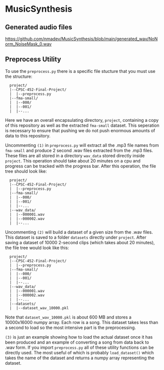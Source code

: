 # MusicSynthesis

## Generated audio files

https://github.com/nmadev/MusicSynthesis/blob/main/generated_wav/NoNorm_NoiseMask_0.wav

## Preprocess Utility

To use the ``preprocess.py`` there is a specific file stucture that you must use the structure:
````{verbatim}
  project/
  |--CPSC-452-Final-Project/
  |  |--preprocess.py
  |--fma-small/
  |  |--000/
  |  |--001/
  |  |--...
````
Here we have an overall encapsulating directory, ``project``, containing a copy of this repository as well as the extracted ``fma-small`` dataset. This seperation is necessary to ensure that pushing we do not push enormous amounts of data to this repository. 

Uncommenting ``(1)`` in ``preprocess.py`` will extract all the .mp3 file names from ``fma-small`` and produce 2 second .wav files extracted from the .mp3 files. These files are all stored in a directory ``wav_data`` stored directly inside ``project``. This operation should take about 20 minutes on a cpu and progress can be tracked with the progress bar. After this operation, the file tree should look like:
````{verbatim}
  project/
  |--CPSC-452-Final-Project/
  |  |--preprocess.py
  |--fma-small/
  |  |--000/
  |  |--001/
  |  |--...
  |--wav_data/
  |  |--000001.wav
  |  |--000002.wav
  |  |--...
````
Uncommenting ``(2)`` will build a dataset of a given size from the .wav files. This dataset is saved to a folder ``datasets`` directly under ``project``. After saving a dataset of 10000 2-second clips (which takes about 20 minutes), the file tree would look like this:
````{verbatim}
  project/
  |--CPSC-452-Final-Project/
  |  |--preprocess.py
  |--fma-small/
  |  |--000/
  |  |--001/
  |  |--...
  |--wav_data/
  |  |--000001.wav
  |  |--000002.wav
  |  |--...
  |--datasets/
  |  |--dataset_wav_10000.pkl
````
Note that ``dataset_wav_10000.pkl`` is about 600 MB and stores a 10000x16000 numpy array. Each row is a song. This dataset takes less than a second to load so the most intensive part is the preprocessing.

``(3)`` is just an example showing how to load the actual dataset once it has been produced and an example of converting a song from data back to .wav form. If you import ``preprocess.py`` all of these utility functions can be directly used. The most useful of which is probably  ``load_dataset()`` which takes the name of the dataset and returns a numpy array representing the dataset. 
